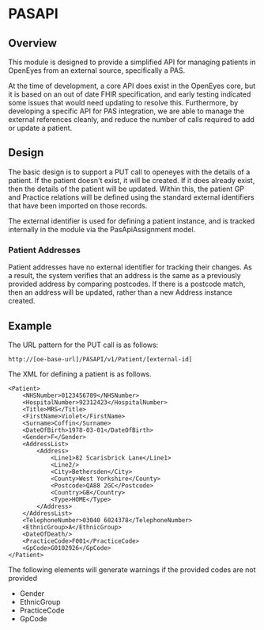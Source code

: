 # PASAPI

## Overview

This module is designed to provide a simplified API for managing patients in OpenEyes from an external source, specifically a PAS.

At the time of development, a core API does exist in the OpenEyes core, but it is based on an out of date FHIR specification, and early testing indicated some issues that would need updating to resolve this. Furthermore, by developing a specific API for PAS integration, we are able to manage the external references cleanly, and reduce the number of calls required to add or update a patient.

## Design

The basic design is to support a PUT call to openeyes with the details of a patient. If the patient doesn't exist, it will be created. If it does already exist, then the details of the patient will be updated. Within this, the patient GP and Practice relations will be defined using the standard external identifiers that have been imported on those records.

The external identifier is used for defining a patient instance, and is tracked internally in the module via the PasApiAssignment model.
 
### Patient Addresses
 
 Patient addresses have no external identifier for tracking their changes. As a result, the system verifies that an address is the same as a previously provided address by comparing postcodes. If there is a postcode match, then an address will be updated, rather than a new Address instance created.
 
## Example
 
 The URL pattern for the PUT call is as follows:
 
    http://[oe-base-url]/PASAPI/v1/Patient/[external-id]
    
The XML for defining a patient is as follows.

 
    <Patient>
        <NHSNumber>0123456789</NHSNumber>
        <HospitalNumber>92312423</HospitalNumber>
        <Title>MRS</Title>
        <FirstName>Violet</FirstName>
        <Surname>Coffin</Surname>
        <DateOfBirth>1978-03-01</DateOfBirth>
        <Gender>F</Gender>
        <AddressList>
            <Address>
                <Line1>82 Scarisbrick Lane</Line1>
                <Line2/>
                <City>Bethersden</City>
                <County>West Yorkshire</County>
                <Postcode>QA88 2GC</Postcode>
                <Country>GB</Country>
                <Type>HOME</Type>
            </Address>
        </AddressList>
        <TelephoneNumber>03040 6024378</TelephoneNumber>
        <EthnicGroup>A</EthnicGroup>
        <DateOfDeath/>
        <PracticeCode>F001</PracticeCode>
        <GpCode>G0102926</GpCode>
    </Patient>
 
 The following elements will generate warnings if the provided codes are not provided
 
 * Gender
 * EthnicGroup
 * PracticeCode
 * GpCode
 
 